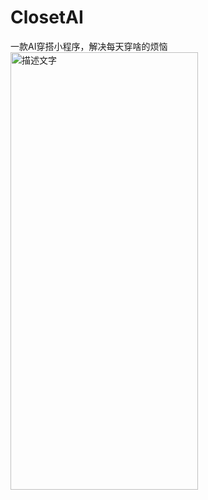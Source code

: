 # ClosetAI
一款AI穿搭小程序，解决每天穿啥的烦恼
<img src="https://github.com/Bouquets-ai/ClosetAI/blob/main/img.gif" alt="描述文字" width="300" height="700" />
